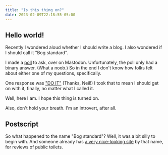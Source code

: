 ```yaml
---
title: "Is this thing on?"
date: 2023-02-09T22:18:55-05:00
---
```


## Hello world!

Recently I wondered aloud whether I should write a blog.
I also wondered if I should call it "Bog standard".

I made a [poll](https://mastodon.gamedev.place/@dneto/109772457055894516) to ask, over on Mastodon.
Unfortunately, the poll only had a binary answer.  (What a noob.)
So in the end I don't know how folks felt about either one of my questions, specifically.

One response was ["DO IT"](https://mastodon.gamedev.place/@sheredom/109772462178688976) (Thanks, Neil!)
I took that to mean I should get on with it, finally, no matter what I called it.

Well, here I am.  I hope this thing is turned on.

Also, don't hold your breath.  I'm an introvert, after all.

## Postscript

So what happened to the name "Bog standard"?
Well, it was a bit silly to begin with.
And someone already has [a very nice-looking site](https://bogstandardtoiletnews.wordpress.com/)
by that name, for reviews of public toilets.
